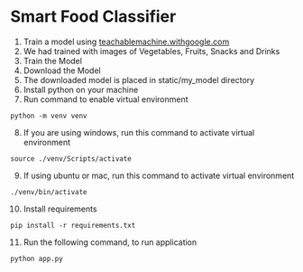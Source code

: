 # Smart Food Classifier

1. Train a model using [teachablemachine.withgoogle.com](https://teachablemachine.withgoogle.com)
2. We had trained with images of Vegetables, Fruits, Snacks and Drinks
3. Train the Model
4. Download the Model
5. The downloaded model is placed in static/my_model directory
6. Install python on your machine
7. Run command to enable virtual environment
````
python -m venv venv
````
8. If you are using windows, run this command to activate virtual environment
````
source ./venv/Scripts/activate
````
9. If using ubuntu or mac, run this command to activate virtual environment
````
./venv/bin/activate
````
10. Install requirements
````
pip install -r requirements.txt
````
11. Run the following command, to run application
````
python app.py
````
